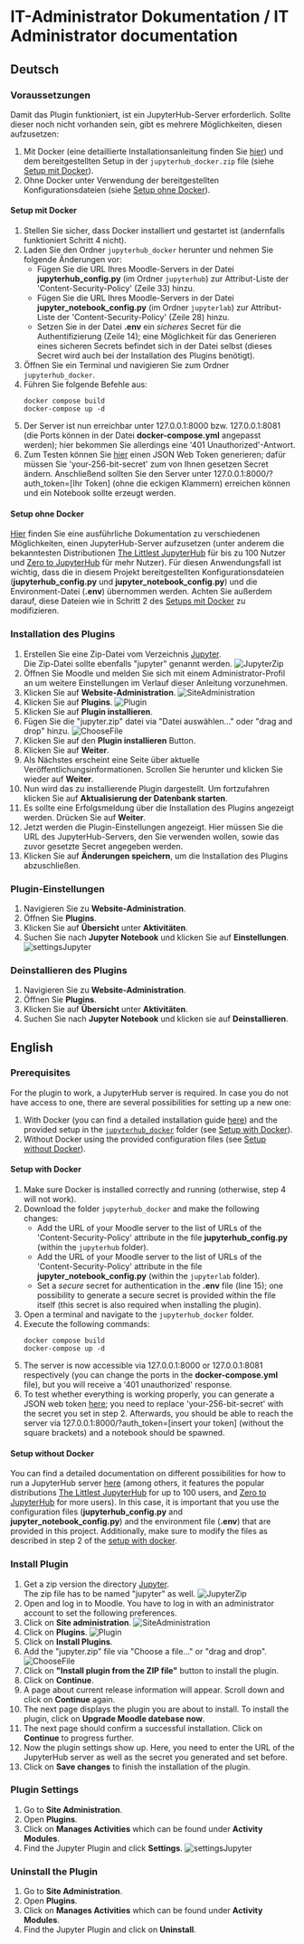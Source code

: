 # IT-Administrator Dokumentation / IT Administrator documentation

## Deutsch

### Voraussetzungen
Damit das Plugin funktioniert, ist ein JupyterHub-Server erforderlich. Sollte dieser noch nicht vorhanden sein, gibt es mehrere Möglichkeiten, diesen aufzusetzen:
1.  Mit Docker (eine detaillierte Installationsanleitung finden Sie [hier](https://docs.docker.com/engine/install/)) und dem bereitgestellten Setup in der `jupyterhub_docker.zip` file (siehe [Setup mit Docker](#mitDocker)).
2.  Ohne Docker unter Verwendung der bereitgestellten Konfigurationsdateien (siehe [Setup ohne Docker](#ohneDocker)).

#### <a name="mitDocker"></a>Setup mit Docker
1.  Stellen Sie sicher, dass Docker installiert und gestartet ist (andernfalls funktioniert Schritt 4 nicht).
2.  Laden Sie den Ordner `jupyterhub_docker` herunter und nehmen Sie folgende Änderungen vor:
    - Fügen Sie die URL Ihres Moodle-Servers in der Datei __jupyterhub_config.py__ (im Ordner `jupyterhub`) zur Attribut-Liste der 'Content-Security-Policy' (Zeile 33) hinzu.
    - Fügen Sie die URL Ihres Moodle-Servers in der Datei __jupyter_notebook_config.py__ (im Ordner `jupyterlab`) zur Attribut-Liste der 'Content-Security-Policy' (Zeile 28) hinzu.
    - Setzen Sie in der Datei __.env__ ein *sicheres* Secret für die Authentifizierung (Zeile 14); eine Möglichkeit für das Generieren eines sicheren Secrets befindet sich in der Datei selbst (dieses Secret wird auch bei der Installation des Plugins benötigt).
3.  Öffnen Sie ein Terminal und navigieren Sie zum Ordner `jupyterhub_docker`.
4.  Führen Sie folgende Befehle aus:
    ``` shell
    docker compose build
    docker-compose up -d
    ```
5.  Der Server ist nun erreichbar unter 127.0.0.1:8000 bzw. 127.0.0.1:8081 (die Ports können in der Datei __docker-compose.yml__ angepasst werden); hier bekommen Sie allerdings eine '401 Unauthorized'-Antwort.
6.  Zum Testen können Sie [hier](https://jwt.io/#debugger-io) einen JSON Web Token generieren; dafür müssen Sie 'your-256-bit-secret' zum von Ihnen gesetzen Secret ändern. Anschließend sollten Sie den Server unter 127.0.0.1:8000/?auth_token=[Ihr Token] (ohne die eckigen Klammern) erreichen können und ein Notebook sollte erzeugt werden.

#### <a name="ohneDocker"></a>Setup ohne Docker
[Hier](https://jupyterhub.readthedocs.io/en/stable/) finden Sie eine ausführliche Dokumentation zu verschiedenen Möglichkeiten, einen JupyterHub-Server aufzusetzen (unter anderem die bekanntesten Distributionen [The Littlest JupyterHub](https://tljh.jupyter.org/en/latest/) für bis zu 100 Nutzer und [Zero to JupyterHub](https://zero-to-jupyterhub.readthedocs.io/en/latest/) für mehr Nutzer). Für diesen Anwendungsfall ist wichtig, dass die in diesem Projekt bereitgestellten Konfigurationsdateien (__jupyterhub_config.py__ und __jupyter_notebook_config.py__) und die Environment-Datei (__.env__) übernommen werden. Achten Sie außerdem darauf, diese Dateien wie in Schritt 2 des [Setups mit Docker](#mitDocker) zu modifizieren.


### Installation des Plugins
1.  Erstellen Sie eine Zip-Datei vom Verzeichnis [Jupyter](https://sopra.informatik.uni-stuttgart.de/kib3-student-projects/kib3-stupro-ss-22/-/tree/main/jupyter). \
    Die Zip-Datei sollte ebenfalls "jupyter" genannt werden.
    ![JupyterZip](images/jupyterZipDeutsch.png)
2.  Öffnen Sie Moodle und melden Sie sich mit einem Administrator-Profil an um weitere Einstellungen im Verlauf dieser Anleitung vorzunehmen.
3.  Klicken Sie auf  __Website-Administration__.
    ![SiteAdministration](images/websiteAdministration.png)
4.  Klicken Sie auf __Plugins__.
    ![Plugin](images/pluginsDeutsch.png)
5.  Klicken Sie auf __Plugin installieren__.
6.  Fügen Sie die "jupyter.zip" datei via "Datei auswählen..." oder "drag and drop" hinzu.
    ![ChooseFile](images/installierenVonPlugin.png)
7.  Klicken Sie auf den __Plugin installieren__ Button.
8.  Klicken Sie auf __Weiter__.
9.  Als Nächstes erscheint eine Seite über aktuelle Veröffentlichungsinformationen. Scrollen Sie herunter und klicken Sie wieder auf __Weiter__.
10. Nun wird das zu installierende Plugin dargestellt. Um fortzufahren klicken Sie auf __Aktualisierung der Datenbank starten__.
11. Es sollte eine Erfolgsmeldung über die Installation des Plugins angezeigt werden. Drücken Sie auf __Weiter__.
12. Jetzt werden die Plugin-Einstellungen angezeigt. Hier müssen Sie die URL des JupyterHub-Servers, den Sie verwenden wollen, sowie das zuvor gesetzte Secret angegeben werden.
13. Klicken Sie auf __Änderungen speichern__, um die Installation des Plugins abzuschließen.

### Plugin-Einstellungen
1. Navigieren Sie zu __Website-Administration__.
2. Öffnen Sie __Plugins__.
3. Klicken Sie auf __Übersicht__ unter __Aktivitäten__.
4. Suchen Sie nach __Jupyter Notebook__ und klicken Sie auf __Einstellungen__.
   ![settingsJupyter](images/einstellungen.png)

### Deinstallieren des Plugins
1. Navigieren Sie zu __Website-Administration__.
2. Öffnen Sie __Plugins__.
3. Klicken Sie auf __Übersicht__ unter __Aktivitäten__.
4. Suchen Sie nach __Jupyter Notebook__ und klicken sie auf __Deinstallieren__.



## English

### Prerequisites
For the plugin to work, a JupyterHub server is required. In case you do not have access to one, there are several possibilities for setting up a new one:
1.  With Docker (you can find a detailed installation guide [here](https://docs.docker.com/engine/install/)) and the provided setup in the [`jupyterhub_docker`](https://sopra.informatik.uni-stuttgart.de/kib3-student-projects/kib3-stupro-ss-22/-/tree/main/jupyterhub_docker) folder (see [Setup with Docker](#withDocker)).
2.  Without Docker using the provided configuration files (see [Setup without Docker](#withoutDocker)).

#### <a name="withDocker"></a>Setup with Docker
1.  Make sure Docker is installed correctly and running (otherwise, step 4 will not work).
2.  Download the folder `jupyterhub_docker` and make the following changes:
    - Add the URL of your Moodle server to the list of URLs of the 'Content-Security-Policy' attribute in the file __jupyterhub_config.py__ (within the `jupyterhub` folder).
    - Add the URL of your Moodle server to the list of URLs of the 'Content-Security-Policy' attribute in the file __jupyter_notebook_config.py__ (within the `jupyterlab` folder).
    - Set a *secure* secret for authentication in the __.env__ file (line 15); one possibility to generate a secure secret is provided within the file itself (this secret is also required when installing the plugin).
3.  Open a terminal and navigate to the `jupyterhub_docker` folder.
4.  Execute the following commands:
    ``` shell
    docker compose build
    docker-compose up -d
    ```
5.  The server is now accessible via 127.0.0.1:8000 or 127.0.0.1:8081 respectively (you can change the ports in the __docker-compose.yml__ file), but you will receive a '401 unauthorized' response.
6.  To test whether everything is working properly, you can generate a JSON web token [here](https://jwt.io/#debugger-io); you need to replace 'your-256-bit-secret' with the secret you set in step 2. Afterwards, you should be able to reach the server via 127.0.0.1:8000/?auth_token=[insert your token] (without the square brackets) and a notebook should be spawned.

#### <a name="withoutDocker"></a>Setup without Docker
You can find a detailed documentation on different possibilities for how to run a JupyterHub server [here](https://jupyterhub.readthedocs.io/en/stable/) (among others, it features the popular distributions [The Littlest JupyterHub](https://tljh.jupyter.org/en/latest/) for up to 100 users, and [Zero to JupyterHub](https://zero-to-jupyterhub.readthedocs.io/en/latest/) for more users). In this case, it is important that you use the configuration files (__jupyterhub_config.py__ and __jupyter_notebook_config.py__) and the environment file (__.env__) that are provided in this project. Additionally, make sure to modify the files as described in step 2 of the [setup with docker](#withDocker). 

### Install Plugin
1. Get a zip version the directory [Jupyter](https://sopra.informatik.uni-stuttgart.de/kib3-student-projects/kib3-stupro-ss-22/-/tree/main/jupyter).\
    The zip file has to be named "jupyter" as well.
    ![JupyterZip](images/createZipFile.png)
2. Open and log in to Moodle. You have to log in with an administrator account to set the following preferences.
3. Click on __Site administration__.
    ![SiteAdministration](images/siteAdmin.png)
4. Click on __Plugins__.
    ![Plugin](images/plugin.png)
5. Click on __Install Plugins__.
6. Add the "jupyter.zip" file via "Choose a file..." or "drag and drop".
    ![ChooseFile](images/chooseFile.png)
7. Click on __"Install plugin from the ZIP file"__ button to install the plugin.
8. Click on __Continue__.
9. A page about current release information will appear. Scroll down and click on __Continue__ again.
10. The next page displays the plugin you are about to install. To install the plugin, click on __Upgrade Moodle datebase now__.
11. The next page should confirm a successful installation. Click on __Continue__ to progress further.
12. Now the plugin settings show up. Here, you need to enter the URL of the JupyterHub server as well as the secret you generated and set before.
13. Click on __Save changes__ to finish the installation of the plugin.

### Plugin Settings
1. Go to __Site Administration__.
2. Open __Plugins__.
3. Click on __Manages Activities__ which can be found under __Activity Modules__.
4. Find the Jupyter Plugin and click __Settings__.
   ![settingsJupyter](images/settings.png)

### Uninstall the Plugin
1. Go to __Site Administration__.
2. Open __Plugins__.
3. Click on __Manages Activities__ which can be found under __Activity Modules__.
4. Find the Jupyter Plugin and click on __Uninstall__.
